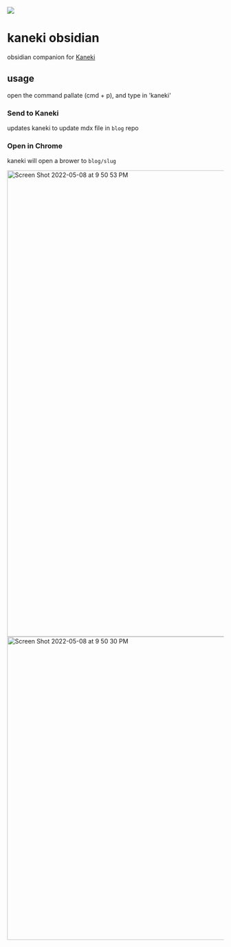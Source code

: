 ![](https://w0.peakpx.com/wallpaper/745/905/HD-wallpaper-ken-kaneki-art-tokyo-ghoul-anime.jpg)

# kaneki obsidian

obsidian companion for [Kaneki](https://github.com/bramses/kaneki)

## usage

open the command pallate (cmd + p), and type in 'kaneki'

### Send to Kaneki

updates kaneki to update mdx file in `blog` repo

### Open in Chrome

kaneki will open a brower to `blog/slug`


<img width="1084" alt="Screen Shot 2022-05-08 at 9 50 53 PM" src="https://user-images.githubusercontent.com/3282661/167332807-4b0d663f-6561-4d45-85f8-4ddb25da437f.png">
<img width="705" alt="Screen Shot 2022-05-08 at 9 50 30 PM" src="https://user-images.githubusercontent.com/3282661/167332810-1791fd99-9d2c-4716-bacd-6f133a15fe0a.png">

